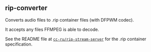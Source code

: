 ## rip-converter
Converts audio files to .rip container files (with DFPWM codec).

It accepts any files FFMPEG is able to decode.

See the README file at [`cc-ru/rip-stream-server`](https://github.com/cc-ru/rip-stream-server) for the .rip container
specification.